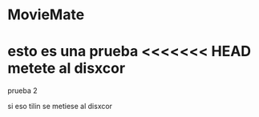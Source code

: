 # MovieMate 
esto es una prueba
<<<<<<< HEAD
metete al disxcor
=======
prueba 2 

si eso tilin se metiese al disxcor